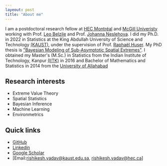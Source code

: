 ```yaml
---
layeout: post
title: "About me"
---
```


I am a postdoctoral research fellow at [HEC Montréal](https://www.hec.ca/en/) and [McGill Univeristy](https://www.mcgill.ca/) working with Prof. [Leo Belzile](https://lbelzile.bitbucket.io/) and Prof. [Johanna Neslehova](https://www.math.mcgill.ca/neslehova/). I did my Ph.D. in 2022 in Statistics at the King Abdullah University of Science and Technology [(KAUST)](https://www.kaust.edu.sa/en/), under the supervision of Prof. [Raphaël Huser](https://cemse.kaust.edu.sa/stat/people/person/raphael-huser). My PhD thesis is ["Bayesian Modeling of Sub-Asymptotic Spatial Extremes"](https://repository.kaust.edu.sa/handle/10754/676592). I obtained my Master's (M.Sc.) in Statistics from the Indian Institute of Technology, Kanpur [(IITK)](https://www.iitk.ac.in/) in 2016 and Bachelor of Mathematics and Statistics in 2014 from the [University of Allahabad](https://www.allduniv.ac.in/) 

## Research interests
- Extreme Value Theory
- Spatial Statistics
- Bayesian Inference
- Machine Learning
- Environmetrics

## Quick links 
- [GitHub](https://github.com/yadavrishikesh)
- [Linkedin](www.linkedin.com/in/rishikesh-yadav-69ab371b7)
- [Google Scholar](https://scholar.google.com/citations?user=_KNYGucAAAAJ&hl=en&oi=ao)
- [Email:rishikesh.yadav@kaust.edu.sa, rishikesh.yadav@hec.ca]
